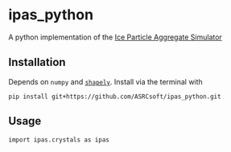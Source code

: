 # ipas_python
A python implementation of the [Ice Particle Aggregate Simulator](http://www.carlgschmitt.com/Microphysics.html)

## Installation

Depends on `numpy` and [`shapely`](http://toblerity.org/shapely/project.html). Install via the terminal with
```
pip install git+https://github.com/ASRCsoft/ipas_python.git
```

## Usage

```
import ipas.crystals as ipas
```

